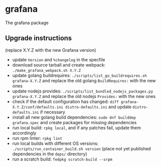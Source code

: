 # grafana
The grafana package

## Upgrade instructions
(replace X.Y.Z with the new Grafana version)

* update `Version` and `%changelog` in the specfile
* download source tarball and create webpack: `./make_grafana_webpack.sh X.Y.Z`
* update golang buildrequires: `./scripts/list_go_buildrequires.sh grafana-X.Y.Z` and replace the old golang `BuildRequires:` with the new ones
* update nodejs provides: `./scripts/list_bundled_nodejs_packages.py grafana-X.Y.Z` and replace the old nodejs `Provides:` with the new ones
* check if the default configuration has changed: `diff grafana-X.Y.Z/conf/defaults.ini distro-defaults.ini` and update `distro-defaults.ini` if necessary
* install all new golang build dependencies: `sudo dnf builddep grafana.spec` and create packages for missing dependencies
* run local build: `rpkg local`, and if any patches fail, update them accordingly
* run rpm linter: `rpkg lint`
* run local builds with different OS versions: `./scripts/run_container_build.sh version` (place not yet published dependencies in the `deps/` directory)
* run a scratch build: `fedpkg scratch-build --srpm`
